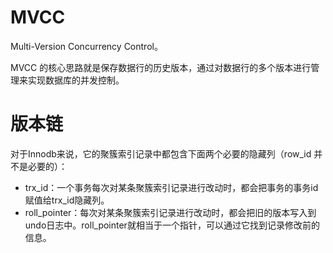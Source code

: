 # MVCC

Multi-Version Concurrency Control。

MVCC 的核心思路就是保存数据行的历史版本，通过对数据行的多个版本进行管理来实现数据库的并发控制。

# 版本链

对于Innodb来说，它的聚簇索引记录中都包含下面两个必要的隐藏列（row_id 并不是必要的）：

- trx_id：一个事务每次对某条聚簇索引记录进行改动时，都会把事务的事务id赋值给trx_id隐藏列。
- roll_pointer：每次对某条聚簇索引记录进行改动时，都会把旧的版本写入到undo日志中。roll_pointer就相当于一个指针，可以通过它找到记录修改前的信息。




